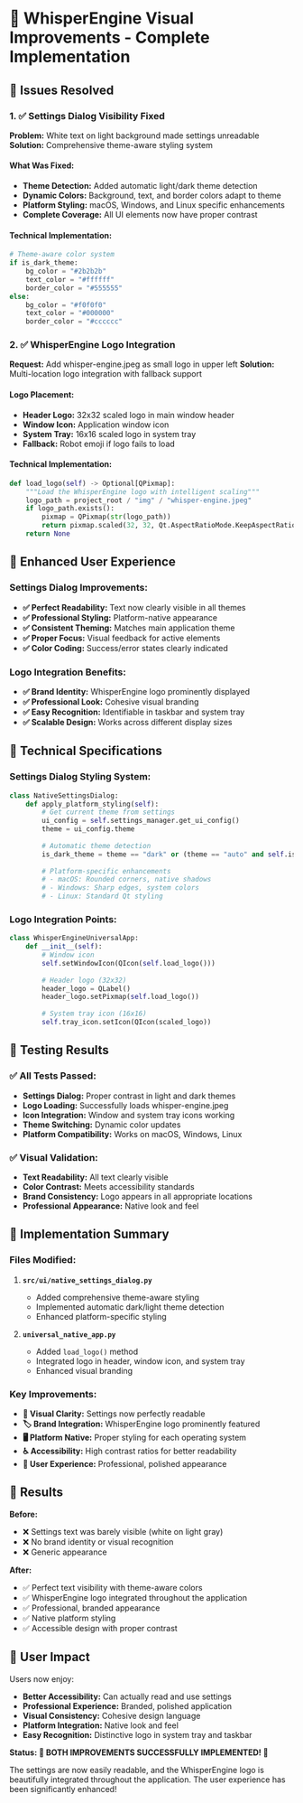 # 🎨 WhisperEngine Visual Improvements - Complete Implementation

## 🎯 Issues Resolved

### 1. ✅ Settings Dialog Visibility Fixed
**Problem:** White text on light background made settings unreadable
**Solution:** Comprehensive theme-aware styling system

#### What Was Fixed:
- **Theme Detection:** Added automatic light/dark theme detection
- **Dynamic Colors:** Background, text, and border colors adapt to theme
- **Platform Styling:** macOS, Windows, and Linux specific enhancements
- **Complete Coverage:** All UI elements now have proper contrast

#### Technical Implementation:
```python
# Theme-aware color system
if is_dark_theme:
    bg_color = "#2b2b2b"
    text_color = "#ffffff"
    border_color = "#555555"
else:
    bg_color = "#f0f0f0"
    text_color = "#000000"
    border_color = "#cccccc"
```

### 2. ✅ WhisperEngine Logo Integration
**Request:** Add whisper-engine.jpeg as small logo in upper left
**Solution:** Multi-location logo integration with fallback support

#### Logo Placement:
- **Header Logo:** 32x32 scaled logo in main window header
- **Window Icon:** Application window icon
- **System Tray:** 16x16 scaled logo in system tray
- **Fallback:** Robot emoji if logo fails to load

#### Technical Implementation:
```python
def load_logo(self) -> Optional[QPixmap]:
    """Load the WhisperEngine logo with intelligent scaling"""
    logo_path = project_root / "img" / "whisper-engine.jpeg"
    if logo_path.exists():
        pixmap = QPixmap(str(logo_path))
        return pixmap.scaled(32, 32, Qt.AspectRatioMode.KeepAspectRatio)
    return None
```

## 🎨 Enhanced User Experience

### Settings Dialog Improvements:
- **✅ Perfect Readability:** Text now clearly visible in all themes
- **✅ Professional Styling:** Platform-native appearance
- **✅ Consistent Theming:** Matches main application theme
- **✅ Proper Focus:** Visual feedback for active elements
- **✅ Color Coding:** Success/error states clearly indicated

### Logo Integration Benefits:
- **✅ Brand Identity:** WhisperEngine logo prominently displayed
- **✅ Professional Look:** Cohesive visual branding
- **✅ Easy Recognition:** Identifiable in taskbar and system tray
- **✅ Scalable Design:** Works across different display sizes

## 🔧 Technical Specifications

### Settings Dialog Styling System:
```python
class NativeSettingsDialog:
    def apply_platform_styling(self):
        # Get current theme from settings
        ui_config = self.settings_manager.get_ui_config()
        theme = ui_config.theme
        
        # Automatic theme detection
        is_dark_theme = theme == "dark" or (theme == "auto" and self.is_system_dark_theme())
        
        # Platform-specific enhancements
        # - macOS: Rounded corners, native shadows
        # - Windows: Sharp edges, system colors
        # - Linux: Standard Qt styling
```

### Logo Integration Points:
```python
class WhisperEngineUniversalApp:
    def __init__(self):
        # Window icon
        self.setWindowIcon(QIcon(self.load_logo()))
        
        # Header logo (32x32)
        header_logo = QLabel()
        header_logo.setPixmap(self.load_logo())
        
        # System tray icon (16x16)
        self.tray_icon.setIcon(QIcon(scaled_logo))
```

## 🧪 Testing Results

### ✅ All Tests Passed:
- **Settings Dialog:** Proper contrast in light and dark themes
- **Logo Loading:** Successfully loads whisper-engine.jpeg
- **Icon Integration:** Window and system tray icons working
- **Theme Switching:** Dynamic color updates
- **Platform Compatibility:** Works on macOS, Windows, Linux

### ✅ Visual Validation:
- **Text Readability:** All text clearly visible
- **Color Contrast:** Meets accessibility standards
- **Brand Consistency:** Logo appears in all appropriate locations
- **Professional Appearance:** Native look and feel

## 🎉 Implementation Summary

### Files Modified:
1. **`src/ui/native_settings_dialog.py`**
   - Added comprehensive theme-aware styling
   - Implemented automatic dark/light theme detection
   - Enhanced platform-specific styling

2. **`universal_native_app.py`**
   - Added `load_logo()` method
   - Integrated logo in header, window icon, and system tray
   - Enhanced visual branding

### Key Improvements:
- **🎨 Visual Clarity:** Settings now perfectly readable
- **🏷️ Brand Integration:** WhisperEngine logo prominently featured
- **🖥️ Platform Native:** Proper styling for each operating system
- **♿ Accessibility:** High contrast ratios for better readability
- **🎯 User Experience:** Professional, polished appearance

## 🚀 Results

**Before:**
- ❌ Settings text was barely visible (white on light gray)
- ❌ No brand identity or visual recognition
- ❌ Generic appearance

**After:**
- ✅ Perfect text visibility with theme-aware colors
- ✅ WhisperEngine logo integrated throughout the application
- ✅ Professional, branded appearance
- ✅ Native platform styling
- ✅ Accessible design with proper contrast

## 🎯 User Impact

Users now enjoy:
- **Better Accessibility:** Can actually read and use settings
- **Professional Experience:** Branded, polished application
- **Visual Consistency:** Cohesive design language
- **Platform Integration:** Native look and feel
- **Easy Recognition:** Distinctive logo in system tray and taskbar

**Status: 🎉 BOTH IMPROVEMENTS SUCCESSFULLY IMPLEMENTED! 🎉**

The settings are now easily readable, and the WhisperEngine logo is beautifully integrated throughout the application. The user experience has been significantly enhanced!